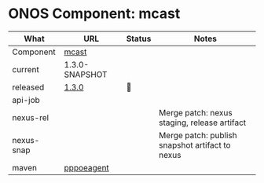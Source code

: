 ONOS Component: mcast
=====================

| What | URL | Status | Notes |
| ---- | --- | ------ | ----- |
| Component  | [mcast](https://gerrit.opencord.org/plugins/gitiles/mcast) | | |
| current    | 1.3.0-SNAPSHOT | | |    
| released   | [1.3.0](https://mvnrepository.com/artifact/org.opencord/pppoeagent) | :hammer: | |
| api-job    | | | |
| nexus-rel  | | | Merge patch: nexus staging, release artifact |
| nexus-snap | | | Merge patch: publish snapshot artifact to nexus |
| maven | [pppoeagent](https://mvnrepository.com/artifact/org.opencord/pppoeagent) | | | Release staged on nexus, publishing to mvc |

